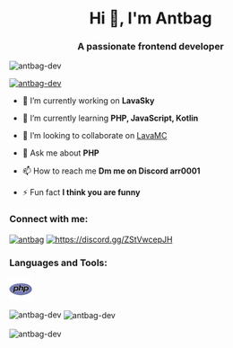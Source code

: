 <h1 align="center">Hi 👋, I'm Antbag</h1>
<h3 align="center">A passionate frontend developer</h3>

<p align="left"> <img src="https://komarev.com/ghpvc/?username=antbag-dev&label=Profile%20views&color=0e75b6&style=flat" alt="antbag-dev" /> </p>

<p align="left"> <a href="https://github.com/ryo-ma/github-profile-trophy"><img src="https://github-profile-trophy.vercel.app/?username=antbag-dev" alt="antbag-dev" /></a> </p>

- 🔭 I’m currently working on **LavaSky**

- 🌱 I’m currently learning **PHP, JavaScript, Kotlin**

- 👯 I’m looking to collaborate on [LavaMC](https://github.com/LavaMCPE)

- 💬 Ask me about **PHP**

- 📫 How to reach me **Dm me on Discord arr0001**

- ⚡ Fun fact **I think you are funny**

<h3 align="left">Connect with me:</h3>
<p align="left">
<a href="https://www.youtube.com/c/antbag" target="blank"><img align="center" src="https://raw.githubusercontent.com/rahuldkjain/github-profile-readme-generator/master/src/images/icons/Social/youtube.svg" alt="antbag" height="30" width="40" /></a>
<a href="https://discord.gg/https://discord.gg/ZStVwcepJH" target="blank"><img align="center" src="https://raw.githubusercontent.com/rahuldkjain/github-profile-readme-generator/master/src/images/icons/Social/discord.svg" alt="https://discord.gg/ZStVwcepJH" height="30" width="40" /></a>
</p>

<h3 align="left">Languages and Tools:</h3>
<p align="left"> <a href="https://www.php.net" target="_blank" rel="noreferrer"> <img src="https://raw.githubusercontent.com/devicons/devicon/master/icons/php/php-original.svg" alt="php" width="40" height="40"/> </a> </p>

<p><img align="left" src="https://github-readme-stats.vercel.app/api/top-langs?username=antbag-dev&show_icons=true&locale=en&layout=compact" alt="antbag-dev" /></p>

<p>&nbsp;<img align="center" src="https://github-readme-stats.vercel.app/api?username=antbag-dev&show_icons=true&locale=en" alt="antbag-dev" /></p>

<p><img align="center" src="https://github-readme-streak-stats.herokuapp.com/?user=antbag-dev&" alt="antbag-dev" /></p>
